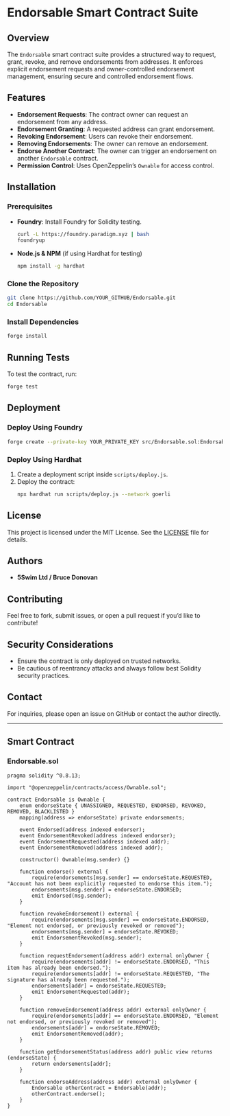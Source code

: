 # Endorsable Smart Contract Suite

## Overview
The `Endorsable` smart contract suite provides a structured way to request, grant, revoke, and remove endorsements from addresses. It enforces explicit endorsement requests and owner-controlled endorsement management, ensuring secure and controlled endorsement flows.

## Features
- **Endorsement Requests**: The contract owner can request an endorsement from any address.
- **Endorsement Granting**: A requested address can grant endorsement.
- **Revoking Endorsement**: Users can revoke their endorsement.
- **Removing Endorsements**: The owner can remove an endorsement.
- **Endorse Another Contract**: The owner can trigger an endorsement on another `Endorsable` contract.
- **Permission Control**: Uses OpenZeppelin’s `Ownable` for access control.

## Installation
### Prerequisites
- **Foundry**: Install Foundry for Solidity testing.
  ```sh
  curl -L https://foundry.paradigm.xyz | bash
  foundryup
  ```
- **Node.js & NPM** (if using Hardhat for testing)
  ```sh
  npm install -g hardhat
  ```

### Clone the Repository
```sh
git clone https://github.com/YOUR_GITHUB/Endorsable.git
cd Endorsable
```

### Install Dependencies
```sh
forge install
```

## Running Tests
To test the contract, run:
```sh
forge test
```

## Deployment
### Deploy Using Foundry
```sh
forge create --private-key YOUR_PRIVATE_KEY src/Endorsable.sol:Endorsable
```

### Deploy Using Hardhat
1. Create a deployment script inside `scripts/deploy.js`.
2. Deploy the contract:
   ```sh
   npx hardhat run scripts/deploy.js --network goerli
   ```

## License
This project is licensed under the MIT License. See the [LICENSE](LICENSE) file for details.

## Authors
- **5Swim Ltd / Bruce Donovan**

## Contributing
Feel free to fork, submit issues, or open a pull request if you’d like to contribute!

## Security Considerations
- Ensure the contract is only deployed on trusted networks.
- Be cautious of reentrancy attacks and always follow best Solidity security practices.

## Contact
For inquiries, please open an issue on GitHub or contact the author directly.

---

## Smart Contract
### **Endorsable.sol**
```solidity
pragma solidity ^0.8.13;

import "@openzeppelin/contracts/access/Ownable.sol";

contract Endorsable is Ownable {
    enum endorseState { UNASSIGNED, REQUESTED, ENDORSED, REVOKED, REMOVED, BLACKLISTED }
    mapping(address => endorseState) private endorsements;

    event Endorsed(address indexed endorser);
    event EndorsementRevoked(address indexed endorser);
    event EndorsementRequested(address indexed addr);
    event EndorsementRemoved(address indexed addr);

    constructor() Ownable(msg.sender) {}

    function endorse() external {
        require(endorsements[msg.sender] == endorseState.REQUESTED, "Account has not been explicitly requested to endorse this item.");
        endorsements[msg.sender] = endorseState.ENDORSED;
        emit Endorsed(msg.sender);
    }

    function revokeEndorsement() external {
        require(endorsements[msg.sender] == endorseState.ENDORSED, "Element not endorsed, or previously revoked or removed");
        endorsements[msg.sender] = endorseState.REVOKED;
        emit EndorsementRevoked(msg.sender);
    }

    function requestEndorsement(address addr) external onlyOwner {
        require(endorsements[addr] != endorseState.ENDORSED, "This item has already been endorsed.");
        require(endorsements[addr] != endorseState.REQUESTED, "The signature has already been requested.");
        endorsements[addr] = endorseState.REQUESTED;
        emit EndorsementRequested(addr);
    }

    function removeEndorsement(address addr) external onlyOwner {
        require(endorsements[addr] == endorseState.ENDORSED, "Element not endorsed, or previously revoked or removed");
        endorsements[addr] = endorseState.REMOVED;
        emit EndorsementRemoved(addr);
    }

    function getEndorsementStatus(address addr) public view returns (endorseState) {
        return endorsements[addr];
    }

    function endorseAddress(address addr) external onlyOwner {
        Endorsable otherContract = Endorsable(addr);
        otherContract.endorse();
    }
}
```